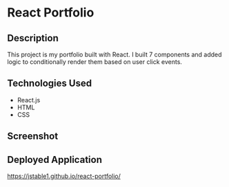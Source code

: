 # React Portfolio

## Description
This project is my portfolio built with React. I built 7 components and added logic to conditionally render them based on user click events.

## Technologies Used
  * React.js
  * HTML
  * CSS

## Screenshot

## Deployed Application
https://jstable1.github.io/react-portfolio/